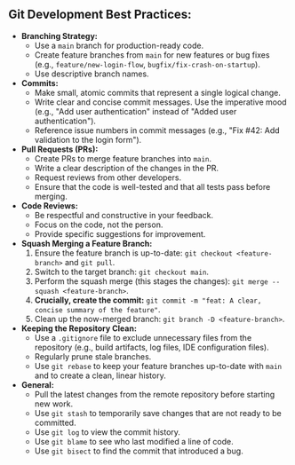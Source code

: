 ## Git Development Best Practices:

* **Branching Strategy:**
    * Use a `main` branch for production-ready code.
    * Create feature branches from `main` for new features or bug fixes (e.g., `feature/new-login-flow`, `bugfix/fix-crash-on-startup`).
    * Use descriptive branch names.
* **Commits:**
    * Make small, atomic commits that represent a single logical change.
    * Write clear and concise commit messages. Use the imperative mood (e.g., "Add user authentication" instead of "Added user authentication").
    * Reference issue numbers in commit messages (e.g., "Fix #42: Add validation to the login form").
* **Pull Requests (PRs):**
    * Create PRs to merge feature branches into `main`.
    * Write a clear description of the changes in the PR.
    * Request reviews from other developers.
    * Ensure that the code is well-tested and that all tests pass before merging.
* **Code Reviews:**
    * Be respectful and constructive in your feedback.
    * Focus on the code, not the person.
    * Provide specific suggestions for improvement.
* **Squash Merging a Feature Branch:**
    1. Ensure the feature branch is up-to-date: `git checkout <feature-branch>` and `git pull`.
    2. Switch to the target branch: `git checkout main`.
    3. Perform the squash merge (this stages the changes): `git merge --squash <feature-branch>`.
    4. **Crucially, create the commit:** `git commit -m "feat: A clear, concise summary of the feature"`.
    5. Clean up the now-merged branch: `git branch -D <feature-branch>`.
* **Keeping the Repository Clean:**
    * Use a `.gitignore` file to exclude unnecessary files from the repository (e.g., build artifacts, log files, IDE configuration files).
    * Regularly prune stale branches.
    * Use `git rebase` to keep your feature branches up-to-date with `main` and to create a clean, linear history.
* **General:**
    * Pull the latest changes from the remote repository before starting new work.
    * Use `git stash` to temporarily save changes that are not ready to be committed.
    * Use `git log` to view the commit history.
    * Use `git blame` to see who last modified a line of code.
    * Use `git bisect` to find the commit that introduced a bug.